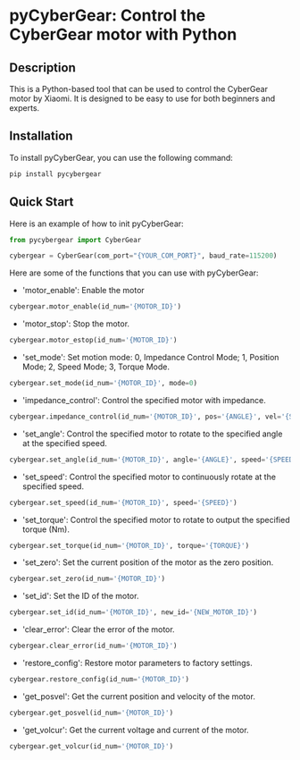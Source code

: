 # pyCyberGear: Control the CyberGear motor with Python

## Description
This is a Python-based tool that can be used to control the CyberGear motor by Xiaomi. It is designed to be easy to use for both beginners and experts.

## Installation
To install pyCyberGear, you can use the following command:
```bash
pip install pycybergear
```

## Quick Start
Here is an example of how to init pyCyberGear:
```python
from pycybergear import CyberGear

cybergear = CyberGear(com_port="{YOUR_COM_PORT}", baud_rate=115200)
```

Here are some of the functions that you can use with pyCyberGear:
- 'motor_enable': Enable the motor
```python
cybergear.motor_enable(id_num='{MOTOR_ID}')
```

- 'motor_stop': Stop the motor.
```python
cybergear.motor_estop(id_num='{MOTOR_ID}')
```

- 'set_mode': Set motion mode: 0, Impedance Control Mode; 1, Position Mode; 2, Speed Mode; 3, Torque Mode.
```python
cybergear.set_mode(id_num='{MOTOR_ID}', mode=0)
```

- 'impedance_control': Control the specified motor with impedance.
```python
cybergear.impedance_control(id_num='{MOTOR_ID}', pos='{ANGLE}', vel='{SPEED}', tff='{FEEDFORWARD_TORQUE}', kp='{PROPORTIONAL_GAIN}', kd='{DERIVATIVE_GAIN}')
```

- 'set_angle': Control the specified motor to rotate to the specified angle at the specified speed.
```python
cybergear.set_angle(id_num='{MOTOR_ID}', angle='{ANGLE}', speed='{SPEED}')
```

- 'set_speed': Control the specified motor to continuously rotate at the specified speed.
```python
cybergear.set_speed(id_num='{MOTOR_ID}', speed='{SPEED}')
```

- 'set_torque': Control the specified motor to rotate to output the specified torque (Nm).
```python
cybergear.set_torque(id_num='{MOTOR_ID}', torque='{TORQUE}')
```

- 'set_zero': Set the current position of the motor as the zero position.
```python
cybergear.set_zero(id_num='{MOTOR_ID}')
```

- 'set_id': Set the ID of the motor.
```python
cybergear.set_id(id_num='{MOTOR_ID}', new_id='{NEW_MOTOR_ID}')
```

- 'clear_error': Clear the error of the motor.
```python
cybergear.clear_error(id_num='{MOTOR_ID}')
```

- 'restore_config': Restore motor parameters to factory settings.
```python
cybergear.restore_config(id_num='{MOTOR_ID}')
```

- 'get_posvel': Get the current position and velocity of the motor.
```python
cybergear.get_posvel(id_num='{MOTOR_ID}')
```

- 'get_volcur': Get the current voltage and current of the motor.
```python
cybergear.get_volcur(id_num='{MOTOR_ID}')
```
